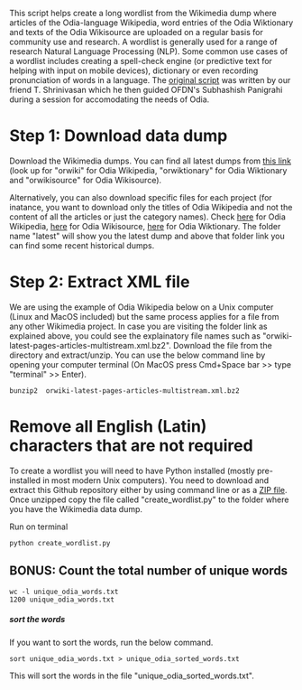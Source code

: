 This script helps create a long wordlist from the Wikimedia dump where articles of the Odia-language Wikipedia, word entries of the Odia Wiktionary and texts of the Odia Wikisource are uploaded on a regular basis for community use and research. A wordlist is generally used for a range of research Natural Language Processing (NLP). Some common use cases of a wordlist includes creating a spell-check engine (or predictive text for helping with input on mobile devices), dictionary or even recording pronunciation of words in a language. The [original script](https://github.com/tshrinivasan/tamil-wikipedia-word-list) was written by our friend T. Shrinivasan which he then guided OFDN's Subhashish Panigrahi during a session for accomodating the needs of Odia. 

# Step 1: Download data dump

Download the Wikimedia dumps. You can find all latest dumps from [this link](https://dumps.wikimedia.org/backup-index.html) (look up for "orwiki" for Odia Wikipedia, "orwiktionary" for Odia Wiktionary and "orwikisource" for Odia Wikisource).

Alternatively, you can also download specific files for each project (for inatance, you want to download only the titles of Odia Wikipedia and not the content of all the articles or just the category names). Check [here](https://dumps.wikimedia.org/orwiki/) for Odia Wikipedia, [here](https://dumps.wikimedia.org/orwikisource/) for Odia Wikisource, [here](https://dumps.wikimedia.org/orwiktionary/) for Odia Wiktionary. The folder name "latest" will show you the latest dump and above that folder link you can find some recent historical dumps.

# Step 2: Extract XML file

We are using the example of Odia Wikipedia below on a Unix computer (Linux and MacOS included) but the same process applies for a file from any other Wikimedia project. In case you are visiting the folder link as explained above, you could see the explainatory file names such as "orwiki-latest-pages-articles-multistream.xml.bz2". Download the file from the directory and extract/unzip. You can use the below command line by opening your computer terminal (On MacOS press Cmd+Space bar >> type "terminal" >> Enter).

```
bunzip2  orwiki-latest-pages-articles-multistream.xml.bz2
```

# Remove all English (Latin) characters that are not required
To create a wordlist you will need to have Python installed (mostly pre-installed in most modern Unix computers). You need to download and extract this Github repository either by using command line or as a [ZIP file](https://github.com/ofdn/odia-wordlist-from-wikimedia-dump/archive/refs/heads/master.zip). Once unzipped copy the file called "create_wordlist.py" to the folder where you have the Wikimedia data dump. 

Run on terminal

```
python create_wordlist.py 
```

## BONUS: Count the total number of unique words

```
wc -l unique_odia_words.txt
1200 unique_odia_words.txt
```

##### sort the words

If you want to sort the words, run the below command.

```
sort unique_odia_words.txt > unique_odia_sorted_words.txt
```

This will sort the words in the file "unique_odia_sorted_words.txt".
